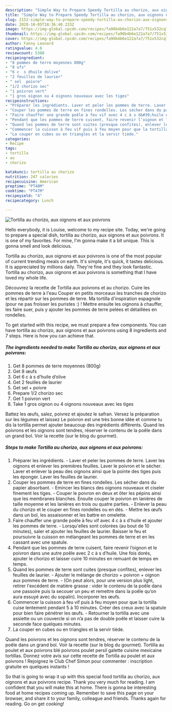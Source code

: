 ```yaml
---
description: "Simple Way to Prepare Speedy Tortilla au chorizo, aux oignons et aux poivrons"
title: "Simple Way to Prepare Speedy Tortilla au chorizo, aux oignons et aux poivrons"
slug: 2152-simple-way-to-prepare-speedy-tortilla-au-chorizo-aux-oignons-et-aux-poivrons
date: 2020-10-05T18:36:40.233Z
image: https://img-global.cpcdn.com/recipes/fa90b4b6e122a7a7/751x532cq70/tortilla-au-chorizo-aux-oignons-et-aux-poivrons-photo-principale-de-la-recette.jpg
thumbnail: https://img-global.cpcdn.com/recipes/fa90b4b6e122a7a7/751x532cq70/tortilla-au-chorizo-aux-oignons-et-aux-poivrons-photo-principale-de-la-recette.jpg
cover: https://img-global.cpcdn.com/recipes/fa90b4b6e122a7a7/751x532cq70/tortilla-au-chorizo-aux-oignons-et-aux-poivrons-photo-principale-de-la-recette.jpg
author: Fanny Leonard
ratingvalue: 4.6
reviewcount: 5388
recipeingredient:
- "8 pommes de terre moyennes 800g"
- "8 ufs"
- "6 c  s dhuile dolive"
- "2 feuilles de laurier"
- " sel  poivre"
- "1/2 chorizo sec"
- "1 poivron vert"
- "1 gros oignon ou 4 oignons nouveaux avec les tiges"
recipeinstructions:
- "Préparer les ingrédients. Laver et peler les pommes de terre. Laver les oignons et enlever les premières feuilles. Laver le poivron et le sécher. Laver et enlever la peau des oignons ainsi que la pointe des tiges puis les éponger. Laver les feuilles de laurier."
- "Couper les pommes de terre en fines rondelles. Les sécher dans du papier absorbant.  Emincer les blancs des oignons nouveaux et ciseler finement les tiges. Couper le poivron en deux et ôter les pépins ainsi que les membranes blanches. Ensuite couper le poivron en lanières de taille moyenne et les lanières en trois ou quatre parties. Enlever la peau du chorizo et le couper en fines rondelles ou en dés.  Mettre les œufs dans un bol, les assaisonner et les battre en omelette."
- "Faire chauffer une grande poêle à feu vif avec 4 c à s d&#39;huile et ajouter les pommes de terre.  Lorsqu&#39;elles sont colorées (au bout de 10 minutes), saler et ajouter les feuilles de laurier. Baisser le feu et poursuivre la cuisson en mélangeant les pommes de terre et en les cassant avec une spatule."
- "Pendant que les pommes de terre cuisent, faire revenir l’oignon et le poivron dans une autre poêle avec 2 c à s d’huile. Une fois dorés, ajouter le chorizo et laisser cuire 10 minutes en remuant de temps en temps."
- "Quand les pommes de terre sont cuites (presque confites), enlever les feuilles de laurier.  Ajouter le mélange de chorizo + poivron + oignon aux pommes de terre. (On peut alors, pour une version plus light, retirer l&#39;excédent de matière grasse : vider le contenu de la poêle dans une passoire puis la secouer un peu et remettre dans la poêle qu’on aura essuyé avec du sopalin). Incorporer les œufs."
- "Commencer la cuisson à feu vif puis à feu moyen pour que la tortilla cuise lentement pendant 5 à 10 minutes. Créer des creux avec la spatule pour bien faire pénétrer les œufs.  Retourner la tortilla avec une assiette ou un couvercle si on n’a pas de double poêle et laisser cuire la seconde face quelques minutes."
- "La couper en cubes ou en triangles et la servir tiède."
categories:
- Recipe
tags:
- tortilla
- au
- chorizo

katakunci: tortilla au chorizo 
nutrition: 247 calories
recipecuisine: American
preptime: "PT40M"
cooktime: "PT47M"
recipeyield: "4"
recipecategory: Lunch

---
```



![Tortilla au chorizo, aux oignons et aux poivrons](https://img-global.cpcdn.com/recipes/fa90b4b6e122a7a7/751x532cq70/tortilla-au-chorizo-aux-oignons-et-aux-poivrons-photo-principale-de-la-recette.jpg)

Hello everybody, it is Louise, welcome to my recipe site. Today, we're going to prepare a special dish, tortilla au chorizo, aux oignons et aux poivrons. It is one of my favorites. For mine, I'm gonna make it a bit unique. This is gonna smell and look delicious.

Tortilla au chorizo, aux oignons et aux poivrons is one of the most popular of current trending meals on earth. It's simple, it's quick, it tastes delicious. It is appreciated by millions daily. They're fine and they look fantastic. Tortilla au chorizo, aux oignons et aux poivrons is something that I have loved my whole life.

Découvrez la recette de Tortilla aux poivrons et au chorizo. Cuire les pommes de terre à l&#39;eau Couper en petits morceaux les tranches de chorizo et les répartir sur les pommes de terre. Ma tortilla d&#39;inspiration espagnole (pour ne pas froisser les puristes :) ! Mettre ensuite les oignons à chauffer, les faire suer, puis y ajouter les pommes de terre pelées et détaillées en rondelles.


To get started with this recipe, we must prepare a few components. You can have tortilla au chorizo, aux oignons et aux poivrons using 8 ingredients and 7 steps. Here is how you can achieve that.

<!--inarticleads1-->

##### The ingredients needed to make Tortilla au chorizo, aux oignons et aux poivrons:

1. Get 8 pommes de terre moyennes (800g)
1. Get 8 œufs
1. Get 6 c à s d’huile d’olive
1. Get 2 feuilles de laurier
1. Get  sel + poivre
1. Prepare 1/2 chorizo sec
1. Get 1 poivron vert
1. Take 1 gros oignon ou 4 oignons nouveaux avec les tiges


Battez les œufs, salez, poivrez et ajoutez le safran. Versez la préparation sur les légumes et laissez Le poivron est une très bonne idée et comme tu dis la tortilla permet ajouter beaucoup des ingrédients différents. Quand les poivrons et les oignons sont tendres, réserver le contenu de la poêle dans un grand bol. Voir la recette (sur le blog du gourmet). 

<!--inarticleads2-->

##### Steps to make Tortilla au chorizo, aux oignons et aux poivrons:

1. Préparer les ingrédients. - Laver et peler les pommes de terre. Laver les oignons et enlever les premières feuilles. Laver le poivron et le sécher. Laver et enlever la peau des oignons ainsi que la pointe des tiges puis les éponger. Laver les feuilles de laurier.
1. Couper les pommes de terre en fines rondelles. Les sécher dans du papier absorbant.  - Emincer les blancs des oignons nouveaux et ciseler finement les tiges. - Couper le poivron en deux et ôter les pépins ainsi que les membranes blanches. Ensuite couper le poivron en lanières de taille moyenne et les lanières en trois ou quatre parties. - Enlever la peau du chorizo et le couper en fines rondelles ou en dés.  - Mettre les œufs dans un bol, les assaisonner et les battre en omelette.
1. Faire chauffer une grande poêle à feu vif avec 4 c à s d&#39;huile et ajouter les pommes de terre.  - Lorsqu&#39;elles sont colorées (au bout de 10 minutes), saler et ajouter les feuilles de laurier. Baisser le feu et poursuivre la cuisson en mélangeant les pommes de terre et en les cassant avec une spatule.
1. Pendant que les pommes de terre cuisent, faire revenir l’oignon et le poivron dans une autre poêle avec 2 c à s d’huile. Une fois dorés, ajouter le chorizo et laisser cuire 10 minutes en remuant de temps en temps.
1. Quand les pommes de terre sont cuites (presque confites), enlever les feuilles de laurier.  - Ajouter le mélange de chorizo + poivron + oignon aux pommes de terre. - (On peut alors, pour une version plus light, retirer l&#39;excédent de matière grasse : vider le contenu de la poêle dans une passoire puis la secouer un peu et remettre dans la poêle qu’on aura essuyé avec du sopalin). Incorporer les œufs.
1. Commencer la cuisson à feu vif puis à feu moyen pour que la tortilla cuise lentement pendant 5 à 10 minutes. Créer des creux avec la spatule pour bien faire pénétrer les œufs.  - Retourner la tortilla avec une assiette ou un couvercle si on n’a pas de double poêle et laisser cuire la seconde face quelques minutes.
1. La couper en cubes ou en triangles et la servir tiède.


Quand les poivrons et les oignons sont tendres, réserver le contenu de la poêle dans un grand bol. Voir la recette (sur le blog du gourmet). Tortilla au poulet et aux poivrons blé poivrons poulet persil galette cuisine mexicaine tortillas. Donnez votre avis sur cette recette de Tortilla au poulet et aux poivrons ! Rejoignez le Club Chef Simon pour commenter : inscription gratuite en quelques instants ! 

So that is going to wrap it up with this special food tortilla au chorizo, aux oignons et aux poivrons recipe. Thank you very much for reading. I am confident that you will make this at home. There is gonna be interesting food at home recipes coming up. Remember to save this page on your browser, and share it to your family, colleague and friends. Thanks again for reading. Go on get cooking!
